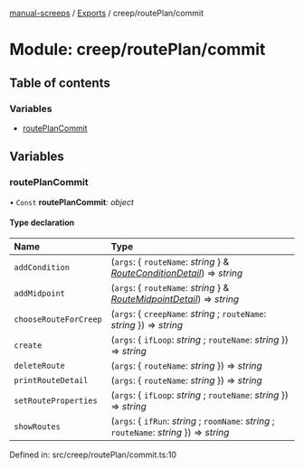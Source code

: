 [manual-screeps](../README.md) / [Exports](../modules.md) / creep/routePlan/commit

# Module: creep/routePlan/commit

## Table of contents

### Variables

- [routePlanCommit](creep_routeplan_commit.md#routeplancommit)

## Variables

### routePlanCommit

• `Const` **routePlanCommit**: *object*

#### Type declaration

| Name | Type |
| :------ | :------ |
| `addCondition` | (`args`: { `routeName`: *string*  } & [*RouteConditionDetail*](../interfaces/creep_routeplan.routeconditiondetail.md)) => *string* |
| `addMidpoint` | (`args`: { `routeName`: *string*  } & [*RouteMidpointDetail*](../interfaces/creep_routeplan.routemidpointdetail.md)) => *string* |
| `chooseRouteForCreep` | (`args`: { `creepName`: *string* ; `routeName`: *string*  }) => *string* |
| `create` | (`args`: { `ifLoop`: *string* ; `routeName`: *string*  }) => *string* |
| `deleteRoute` | (`args`: { `routeName`: *string*  }) => *string* |
| `printRouteDetail` | (`args`: { `routeName`: *string*  }) => *string* |
| `setRouteProperties` | (`args`: { `ifLoop`: *string* ; `routeName`: *string*  }) => *string* |
| `showRoutes` | (`args`: { `ifRun`: *string* ; `roomName`: *string* ; `routeName`: *string*  }) => *string* |

Defined in: src/creep/routePlan/commit.ts:10
